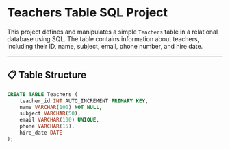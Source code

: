 
# Teachers Table SQL Project

This project defines and manipulates a simple `Teachers` table in a relational database using SQL. The table contains information about teachers, including their ID, name, subject, email, phone number, and hire date.

---

## 📋 Table Structure

```sql
CREATE TABLE Teachers (
    teacher_id INT AUTO_INCREMENT PRIMARY KEY,
    name VARCHAR(100) NOT NULL,
    subject VARCHAR(50),
    email VARCHAR(100) UNIQUE,
    phone VARCHAR(15),
    hire_date DATE
);
